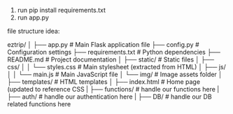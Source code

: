 1. run pip install requirements.txt
2. run app.py

file structure idea:

eztrip/
│
├── app.py                     # Main Flask application file
├── config.py                  # Configuration settings
├── requirements.txt           # Python dependencies
├── README.md                  # Project documentation
│
├── static/                    # Static files
│   ├── css/
│   │   └── styles.css         # Main stylesheet (extracted from HTML)
│   ├── js/
│   │   └── main.js            # Main JavaScript file
│   └── img/                   # Image assets folder
│
├── templates/                 # HTML templates
│   ├── index.html             # Home page (updated to reference CSS
|
├── functions/                 # handle our functions here
|
├── auth/                      # handle our authentication here
|
├── DB/                        # handle our DB related functions here
